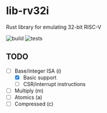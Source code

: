 # lib-rv32i
Rust library for emulating 32-bit RISC-V

![build](https://github.com/trmckay/lib-rv32i/actions/workflows/build.yml/badge.svg)
![tests](https://github.com/trmckay/lib-rv32i/actions/workflows/test.yml/badge.svg)

## TODO

- [ ] Base/integer ISA (i)
    - [x] Basic support
    - [ ] CSR/interrupt instructions
- [ ] Multiply (m)
- [ ] Atomics (a)
- [ ] Compressed (c)
